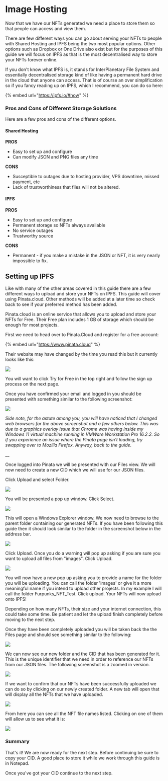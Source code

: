 # Image Hosting

Now that we have our NFTs generated we need a place to store them so that people can access and view them.

There are few different ways you can go about serving your NFTs to people with Shared Hosting and IPFS being the two most popular options. Other options such as Dropbox or One Drive also exist but for the purposes of this guide we will focus on IPFS as that is the most decentralised way to store your NFTs forever online.&#x20;

If you don't know what IPFS is, it stands for InterPlanetary File System and essentially decentralised storage kind of like having a permanent hard drive in the cloud that anyone can access. That is of course an over simplification so if you fancy reading up on IPFS, which I recommend, you can do so here:

{% embed url="https://ipfs.io/#how" %}

### Pros and Cons of Different Storage Solutions

Here are a few pros and cons of the different options.

#### **Shared Hosting**

**PROS**

* Easy to set up and configure
* Can modify JSON and PNG files any time

**CONS**

* Susceptible to outages due to hosting provider, VPS downtime, missed payment, etc
* Lack of trustworthiness that files will not be altered.

#### IPFS

**PROS**

* Easy to set up and configure
* Permanent storage so NFTs always available&#x20;
* No service outages
* Trustworthy source

**CONS**

* Permanent - if you make a mistake in the JSON or NFT, it is very nearly impossible to fix.



## Setting up IPFS

Like with many of the other areas covered in this guide there are a few different ways to upload and store your NFTs on IPFS. This guide will cover using Pinata.cloud. Other methods will be added at a later time so check back to see if your preferred method has been added.

Pinata.cloud is an online service that allows you to upload and store your NFTs for Free. Their Free plan includes 1 GB of storage which should be enough for most projects.&#x20;

First we need to head over to Pinata.Cloud and register for a free account:

{% embed url="https://www.pinata.cloud" %}

Their website may have changed by the time you read this but it currently looks like this:

![](<.gitbook/assets/Screenshot 2022-01-26 223102.png>)

You will want to click Try for Free in the top right and follow the sign up process on the next page.

Once you have confirmed your email and logged in you should be presented with something similar to the following screenshot:

![](<.gitbook/assets/Screenshot 2022-01-26 224429.png>)

_Side note, for the astute among you, you will have noticed that I changed web browsers for the above screenshot and a few others below. This was due to a graphics overlay issue that Chrome was having inside my Windows 11 virtual machine running in VMWare Workstation Pro 16.2.2. So if you experience an issue where the Pinata page isn't loading, try swapping over to Mozilla Firefox. Anyway, back to the guide._

__

Once logged into Pinata we will be presented with our Files view. We will now need to create a new CID which we will use for our JSON files.

Click Upload and select Folder.

![](<.gitbook/assets/Screenshot 2022-01-26 224942.png>)

You will be presented a pop up window. Click Select.

![](<.gitbook/assets/Screenshot 2022-01-26 225118.png>)

&#x20;This will open a Windows Explorer window. We now need to browse to the parent folder containing our generated NFTs. If you have been following this guide then it should look similar to the folder in the screenshot below in the address bar.

![](<.gitbook/assets/Screenshot 2022-01-26 225333.png>)

Click Upload. Once you do a warning will pop up asking if you are sure you want to upload all files from "images". Click Upload.

![](<.gitbook/assets/Screenshot 2022-01-26 225437.png>)

You will now have a new pop up asking you to provide a name for the folder you will be uploading. You can call the folder 'images' or give it a more meaningful name if you intend to upload other projects. In my example I will call the folder Furpunks\_NFT\_Test. Click upload. Your NFTs will now upload onto IPFS!

Depending on how many NFTs, their size and your internet connection, this could take some time. Be patient and let the upload finish completely before moving to the next step.

Once they have been completely uploaded you will be taken back the the Files page and should see something similar to the following:

![](<.gitbook/assets/Screenshot 2022-01-26 230125.png>)

We can now see our new folder and the CID that has been generated for it. This is the unique identifier that we need in order to reference our NFTs from our JSON files. The following screenshot is a zoomed in version.

![](<.gitbook/assets/Screenshot 2022-01-26 230201.png>)

If we want to confirm that our NFTs have been successfully uploaded we can do so by clicking on our newly created folder. A new tab will open that will display all the NFTs that we have uploaded.&#x20;

![](<.gitbook/assets/Screenshot 2022-01-26 230714 (1).png>)

From here you can see all the NFT file names listed. Clicking on one of them will allow us to see what it is:

![](<.gitbook/assets/Screenshot 2022-01-26 230840.png>)

### Summary

That's it! We are now ready for the next step. Before continuing be sure to copy your CID. A good place to store it while we work through this guide is in Notepad.

Once you've got your CID continue to the next step.
